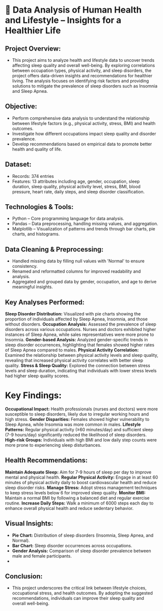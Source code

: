 # 🛌 Data Analysis of Human Health and Lifestyle – Insights for a Healthier Life
## Project Overview:
- This project aims to analyze health and lifestyle data to uncover trends affecting sleep quality and overall well-being. By exploring correlations between occupation types, physical activity, and sleep disorders, the project offers data-driven insights and recommendations for healthier living. The analysis focuses on identifying risk factors and providing solutions to mitigate the prevalence of sleep disorders such as Insomnia and Sleep Apnea.

## Objective:

- Perform comprehensive data analysis to understand the relationship between lifestyle factors (e.g., physical activity, stress, BMI) and health outcomes.
- Investigate how different occupations impact sleep quality and disorder prevalence.
- Develop recommendations based on empirical data to promote better health and quality of life.
  
## Dataset:

- Records: 374 entries
- Features: 13 attributes including age, gender, occupation, sleep duration, sleep quality, physical activity level, stress, BMI, blood pressure, heart rate, daily steps, and sleep disorder classification.
## Technologies & Tools:

- Python – Core programming language for data analysis.
- Pandas – Data preprocessing, handling missing values, and aggregation.
- Matplotlib – Visualization of patterns and trends through bar charts, pie charts, and histograms.
  
## Data Cleaning & Preprocessing:

- Handled missing data by filling null values with 'Normal' to ensure consistency.
- Renamed and reformatted columns for improved readability and analysis.
- Aggregated and grouped data by gender, occupation, and age to derive meaningful insights.
  
## Key Analyses Performed:

**Sleep Disorder Distribution:** Visualized with pie charts showing the proportion of individuals affected by Sleep Apnea, Insomnia, and those without disorders.
**Occupation Analysis:** Assessed the prevalence of sleep disorders across various occupations. Nurses and doctors exhibited higher instances of Sleep Apnea, while sales representatives were more prone to Insomnia.
**Gender-based Analysis:** Analyzed gender-specific trends in sleep disorder occurrences, highlighting that females showed higher rates of Sleep Apnea compared to males.
**Physical Activity Correlation:** Examined the relationship between physical activity levels and sleep quality, revealing that increased physical activity correlates with better sleep quality.
**Stress & Sleep Quality:** Explored the connection between stress levels and sleep duration, indicating that individuals with lower stress levels had higher sleep quality scores.

# Key Findings:

**Occupational Impact:** Health professionals (nurses and doctors) were more susceptible to sleep disorders, likely due to irregular working hours and high stress.
**Gender Disparities:** Females showed higher vulnerability to Sleep Apnea, while Insomnia was more common in males.
**Lifestyle Patterns:** Regular physical activity (≥60 minutes/day) and sufficient sleep (7-9 hours/day) significantly reduced the likelihood of sleep disorders.
**High-risk Groups:** Individuals with high BMI and low daily step counts were more prone to experiencing sleep disturbances.

## Health Recommendations:

**Maintain Adequate Sleep:** Aim for 7-9 hours of sleep per day to improve mental and physical health.
**Regular Physical Activity:** Engage in at least 60 minutes of physical activity daily to boost cardiovascular health and reduce sleep disorder risks.
**Manage Stress:** Adopt stress management techniques to keep stress levels below 6 for improved sleep quality.
**Monitor BMI:** Maintain a normal BMI by following a balanced diet and regular exercise routine.
**Increase Daily Steps:** Walk a minimum of 6000 steps each day to enhance overall physical health and reduce sedentary behavior.

## Visual Insights:

- **Pie Chart:** Distribution of sleep disorders (Insomnia, Sleep Apnea, and Normal).
- **Bar Chart:** Sleep disorder occurrences across occupations.
- **Gender Analysis:** Comparison of sleep disorder prevalence between male and female participants.
- 
## Conclusion:
- This project underscores the critical link between lifestyle choices, occupational stress, and health outcomes. By adopting the suggested recommendations, individuals can improve their sleep quality and overall well-being.
